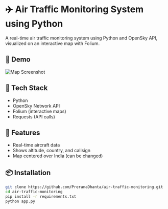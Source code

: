 # ✈️ Air Traffic Monitoring System using Python

A real-time air traffic monitoring system using Python and OpenSky API, visualized on an interactive map with Folium.

## 📸 Demo
![Map Screenshot](assets/screenshots/map_example.png)

## 🧰 Tech Stack
- Python
- OpenSky Network API
- Folium (interactive maps)
- Requests (API calls)

## 🚀 Features
- Real-time aircraft data
- Shows altitude, country, and callsign
- Map centered over India (can be changed)

## 📦 Installation

```bash
git clone https://github.com/PreranaDhanta/air-traffic-monitoring.git
cd air-traffic-monitoring
pip install -r requirements.txt
python app.py
